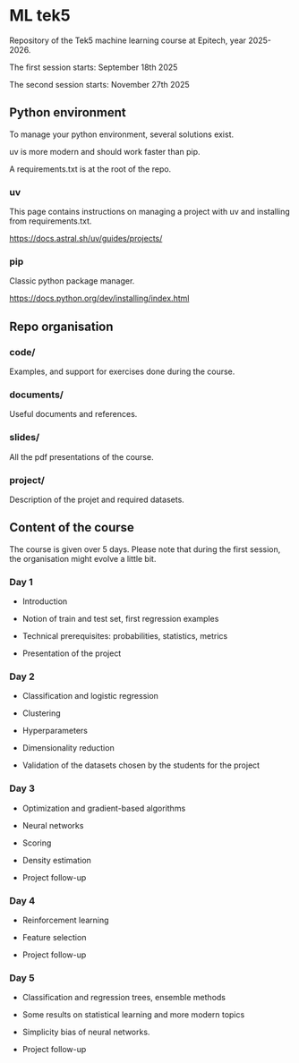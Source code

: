 # ML tek5

Repository of the Tek5 machine learning course at Epitech, year 2025-2026.

The first session starts: September 18th 2025

The second session starts: November 27th 2025

## Python environment

To manage your python environment, several solutions exist.

uv is more modern and should work faster than pip.

A requirements.txt is at the root of the repo.

### uv

This page contains instructions on managing a project
with uv and installing from requirements.txt.

<https://docs.astral.sh/uv/guides/projects/>

### pip

Classic python package manager.

<https://docs.python.org/dev/installing/index.html>

## Repo organisation

### code/

Examples, and support for exercises done during the course.

### documents/

Useful documents and references.

### slides/

All the pdf presentations of the course.

### project/

Description of the projet and required datasets.

## Content of the course

The course is given over 5 days. Please note that during the first session,
the organisation might evolve a little bit.

### Day 1

* Introduction

* Notion of train and test set, first regression examples

* Technical prerequisites: probabilities, statistics, metrics

* Presentation of the project

### Day 2

* Classification and logistic regression

* Clustering

* Hyperparameters

* Dimensionality reduction

* Validation of the datasets chosen by the students for the project

### Day 3

* Optimization and gradient-based algorithms

* Neural networks

* Scoring

* Density estimation

* Project follow-up

### Day 4

* Reinforcement learning

* Feature selection

* Project follow-up

### Day 5

* Classification and regression trees, ensemble methods

* Some results on statistical learning and more modern topics

* Simplicity bias of neural networks.

* Project follow-up
